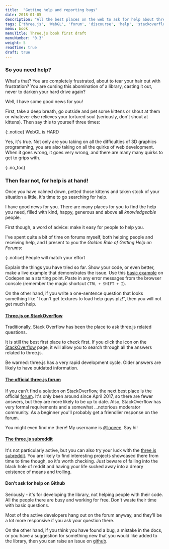 ```yaml
---
title:  "Getting help and reporting bugs"
date: 2018-01-05
description: "All the best places on the web to ask for help about three.js, including the official forum, reddit and StackOverflow"
tags: ['three.js', 'WebGL', 'forum', 'discourse', 'help', 'stackoverflow', 'reddit', 'subreddit', 'github' ]
menu: book
menuTitle: Three.js book first draft
menuNumber: "0.3"
weight: 5
readTime: true
draft: true
---
```

### So you need help?

What's that? You are completely frustrated, about to tear your hair out with frustration? You are cursing this abomination of a library, casting it out, never to darken your hard drive again?

Well, I have some good news for you!

First, take a deep breath, go outside and pet some kittens or shout at them or whatever else relieves your tortured soul (seriously, don't shout at kittens). Then say this to yourself three times:

{:.notice}
WebGL is HARD

Yes, it's true. Not only are you taking on all the difficulties of 3D graphics programming, you are also taking on all the quirks of web development. When it goes wrong, it goes very wrong, and there are many many quirks to get to grips with.

{:.no_toc}
### Then fear not, for help is at hand!

Once you have calmed down, petted those kittens and taken stock of your situation a little, it's time to go searching for help.

I have good news for you.  There are many places for you to find the help you need, filled with kind, happy, generous and above all _knowledgeable_ people.

First though, a word of advice: make it easy for people to help you.

I've spent quite a bit of time on forums myself, both helping people and receiving help, and I present to you the _Golden Rule of Getting Help on Forums_:

{:.notice}
People will match your effort

Explain the things you have tried so far. Show your code, or even better, make a live example that demonstrates the issue. Use this [basic example](https://codepen.io/looeee/pen/aEBKYK) on Codepen as a starting point. Paste in any error messages from the browser console (remember the magic shortcut `CTRL + SHIFT + I`).

On the other hand, if you write a one-sentence question that looks something like "I can't get textures to load help guys plz!", then you will not get much help.

#### [Three.js on StackOverflow](https://stackoverflow.com/questions/tagged/three.js?sort=votes)

Traditionally, Stack Overflow has been the place to ask three.js related questions.

It is still the best first place to check first. If you click the <span class="fa fa-fw fa-search" aria-hidden="true"></span> icon on the [StackOverflow](https://stackoverflow.com/questions/tagged/three.js?sort=votes) page, it will allow you to search through all the answers related to three.js.

Be warned: three.js has a very rapid development cycle. Older answers are likely to have outdated information.

#### [The official three.js forum](https://discourse.threejs.org/)

If you can't find a solution on StackOverflow, the next best place is the official [forum](https://discourse.threejs.org/). It's only been around since April 2017, so there are fewer answers, but they are more likely to be up to date. Also, StackOverflow has very formal requirements and a somewhat ...notorious moderator community. As a beginner you'll probably get a friendlier response on the forum.

You might even find me there! My username is [@looeee](https://discourse.threejs.org/u/looeee/activity). Say hi!

#### [The three.js subreddit](https://www.reddit.com/r/threejs)

It's not particularly active, but you can also try your luck with the [three.js subreddit](https://www.reddit.com/r/threejs). You are likely to find interesting projects showcased there from time to time though, so it's worth checking. Just beware of falling into the black hole of reddit and having your life sucked away into a dreary existence of means and trolling.

#### Don't ask for help on Github

Seriously - it's for developing the library, not helping people with their code. All the people there are busy and working for free. Don't waste their time with basic questions.

Most of the active developers hang out on the forum anyway, and they'll be a lot more responsive if you ask your question there.

On the other hand, if you think you have found a bug, a mistake in the docs, or you have a suggestion for something new that you would like added to the library, then you can raise an issue on [github](https://github.com/mrdoob/three.js/issues).
